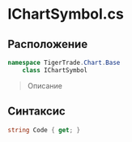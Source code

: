 
# IChartSymbol.cs
## Расположение
```csharp
namespace TigerTrade.Chart.Base  
    class IChartSymbol
```

> Описание

## Синтаксис
```csharp
string Code { get; }
```
